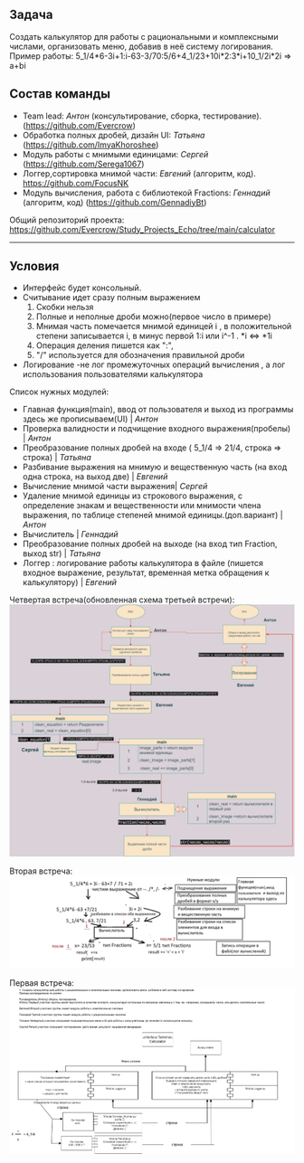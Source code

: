 ## Задача
Создать калькулятор для работы с рациональными и комплексными числами, организовать меню, добавив в неё систему логирования.
Пример работы:  5_1/4\*6-3i+1:i-63-3/70:5/6+4_1/23+10i\*2:3\*i+10_1/2i\*2i
 => a+bi

## Состав команды
- Team lead: *Антон* (консультирование, сборка, тестирование). (https://github.com/Evercrow)
- Обработка полных дробей, дизайн UI: *Татьяна*  (https://github.com/ImyaKhoroshee)
- Модуль работы с мнимыми единицами:  *Сергей*  (https://github.com/Serega1067)
- Логгер,сортировка мнимой части: *Евгений*  (алгоритм, код). https://github.com/FocusNK
- Модуль вычисления, работа с библиотекой Fractions: *Геннадий*  (алгоритм, код) (https://github.com/GennadiyBt)

Общий репозиторий проекта: https://github.com/Evercrow/Study_Projects_Echo/tree/main/calculator



***
## Условия
- Интерфейс будет консольный.
- Считывание идет сразу полным выражением  
    1. Скобки нельзя
    2. Полные и неполные дроби можно(первое число в примере)
    3. Мнимая часть помечается мнимой единицей i , в положительной степени записывается i, в минус первой 1:i или i^-1 . *i <=> \*1i
    4. Операция деления пишется как ":",
    5. "/" используется для обозначения правильной дроби 
- Логирование -не лог промежуточных операций вычисления , а лог использования пользователями калькулятора


Список нужных модулей:
- Главная функция(main), ввод от пользователя и выход из программы здесь же прописываем(UI) | *Антон*
- Проверка валидности и подчищение входного выражения(пробелы) | *Антон*
- Преобразование полных дробей на входе  ( 5_1/4 => 21/4, строка => строка) | *Татьяна*
- Разбивание выражения на мнимую и вещественную часть (на вход одна строка, на выход две) | *Евгений*
- Вычисление мнимой части выражения| *Сергей*
- Удаление мнимой единицы из строкового выражения, с определение знакам и вещественности или мнимости члена выражения, по таблице степеней мнимой единицы.(доп.вариант) | *Антон* 
- Вычислитель | *Геннадий*
- Преобразование полных дробей на выходе (на вход тип Fraction, выход str) | *Татьяна*
- Логгер : логирование работы калькулятора в файле (пишется входное выражение, результат, временная метка обращения к калькулятору) | *Евгений*
 

Четвертая встреча(обновленная схема третьей встречи):
![По результатам воскресенья](Meeting3.png)

Вторая встреча:
![По результатам субботы](calc_meet2.png)



Первая встреча:
![Первая встреча](Calcul.drawio.png) 
 

 
